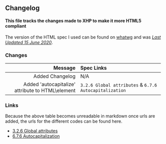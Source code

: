 ## Changelog

#### This file tracks the changes made to XHP to make it more HTML5 compliant

The version of the HTML spec I used can be found on [whatwg](https://html.spec.whatwg.org/) and was [_Last Updated 15 June 2020_](https://github.com/whatwg/html/commit/f6cbe27c88012dbf8d912fe752e3e7247ff7d3ca).

### Changes

|                                           Message | Spec Links                                             |
| ------------------------------------------------: | :----------------------------------------------------- |
|                                   Added Changelog | N/A                                                    |
| Added 'autocapitalize' attribute to HTML\\element | `3.2.6 Global attributes` & `6.7.6 Autocapitalization` |

### Links

Because the above table becomes unreadable in markdown once urls are added, the urls for the different codes can be found here.

- [3.2.6 Global attributes](https://html.spec.whatwg.org/#global-attributes)
- [6.7.6 Autocapitalization](https://html.spec.whatwg.org/#autocapitalization)
